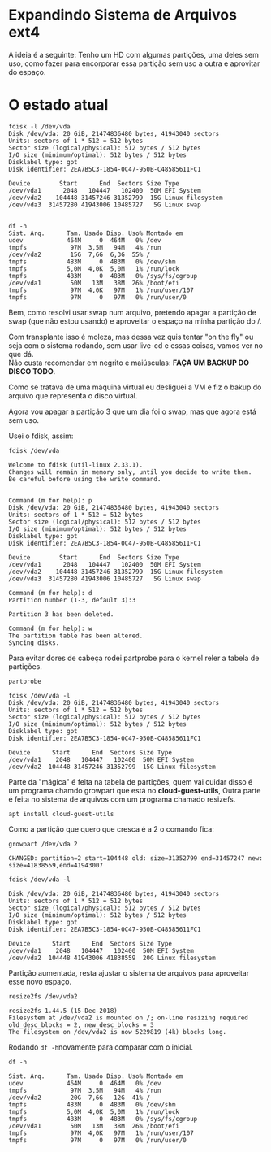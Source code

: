 # Expandindo Sistema de Arquivos ext4

A ideia é a seguinte:
Tenho um HD com algumas partições, uma deles sem uso, como fazer para encorporar essa partição sem uso a outra e aprovitar do espaço.

# O estado atual
```
fdisk -l /dev/vda
Disk /dev/vda: 20 GiB, 21474836480 bytes, 41943040 sectors
Units: sectors of 1 * 512 = 512 bytes
Sector size (logical/physical): 512 bytes / 512 bytes
I/O size (minimum/optimal): 512 bytes / 512 bytes
Disklabel type: gpt
Disk identifier: 2EA7B5C3-1854-0C47-950B-C48585611FC1

Device        Start      End  Sectors Size Type
/dev/vda1      2048   104447   102400  50M EFI System
/dev/vda2    104448 31457246 31352799  15G Linux filesystem
/dev/vda3  31457280 41943006 10485727   5G Linux swap


df -h
Sist. Arq.      Tam. Usado Disp. Uso% Montado em
udev            464M     0  464M   0% /dev
tmpfs            97M  3,5M   94M   4% /run
/dev/vda2        15G  7,6G  6,3G  55% /
tmpfs           483M     0  483M   0% /dev/shm
tmpfs           5,0M  4,0K  5,0M   1% /run/lock
tmpfs           483M     0  483M   0% /sys/fs/cgroup
/dev/vda1        50M   13M   38M  26% /boot/efi
tmpfs            97M  4,0K   97M   1% /run/user/107
tmpfs            97M     0   97M   0% /run/user/0

```

Bem, como resolvi usar swap num arquivo, pretendo apagar a partição de swap (que não estou usando) e
aproveitar o espaço na minha partição do /.

Com transplante isso é moleza, mas dessa vez quis tentar "on the fly" ou seja com o sistema rodando, sem usar live-cd e essas coisas, vamos ver no que dá.\
Não custa recomendar em negrito e maiúsculas: **FAÇA UM BACKUP DO DISCO TODO**.

Como se tratava de uma máquina virtual eu desliguei a VM e fiz o bakup do arquivo que representa o disco virtual.

Agora vou apagar a partição 3 que um dia foi o swap, mas que agora está sem uso.

Usei o fdisk, assim:
```
fdisk /dev/vda

Welcome to fdisk (util-linux 2.33.1).
Changes will remain in memory only, until you decide to write them.
Be careful before using the write command.


Command (m for help): p
Disk /dev/vda: 20 GiB, 21474836480 bytes, 41943040 sectors
Units: sectors of 1 * 512 = 512 bytes
Sector size (logical/physical): 512 bytes / 512 bytes
I/O size (minimum/optimal): 512 bytes / 512 bytes
Disklabel type: gpt
Disk identifier: 2EA7B5C3-1854-0C47-950B-C48585611FC1

Device        Start      End  Sectors Size Type
/dev/vda1      2048   104447   102400  50M EFI System
/dev/vda2    104448 31457246 31352799  15G Linux filesystem
/dev/vda3  31457280 41943006 10485727   5G Linux swap

Command (m for help): d
Partition number (1-3, default 3):3

Partition 3 has been deleted.

Command (m for help): w
The partition table has been altered.
Syncing disks.
```

Para evitar dores de cabeça rodei partprobe para o kernel reler a tabela de partições.
```
partprobe

fdisk /dev/vda -l
Disk /dev/vda: 20 GiB, 21474836480 bytes, 41943040 sectors
Units: sectors of 1 * 512 = 512 bytes
Sector size (logical/physical): 512 bytes / 512 bytes
I/O size (minimum/optimal): 512 bytes / 512 bytes
Disklabel type: gpt
Disk identifier: 2EA7B5C3-1854-0C47-950B-C48585611FC1

Device      Start      End  Sectors Size Type
/dev/vda1    2048   104447   102400  50M EFI System
/dev/vda2  104448 31457246 31352799  15G Linux filesystem
```

Parte da "mágica" é feita na tabela de partições, quem vai cuidar disso é um programa chamdo growpart que está no **cloud-guest-utils**,
Outra parte é feita no sistema de arquivos com um programa chamado resizefs.

```
apt install cloud-guest-utils
```

Como a partição que quero que cresca é a 2 o comando fica:
```
growpart /dev/vda 2

CHANGED: partition=2 start=104448 old: size=31352799 end=31457247 new: size=41838559,end=41943007

fdisk /dev/vda -l

Disk /dev/vda: 20 GiB, 21474836480 bytes, 41943040 sectors
Units: sectors of 1 * 512 = 512 bytes
Sector size (logical/physical): 512 bytes / 512 bytes
I/O size (minimum/optimal): 512 bytes / 512 bytes
Disklabel type: gpt
Disk identifier: 2EA7B5C3-1854-0C47-950B-C48585611FC1

Device      Start      End  Sectors Size Type
/dev/vda1    2048   104447   102400  50M EFI System
/dev/vda2  104448 41943006 41838559  20G Linux filesystem
```

Partição aumentada, resta ajustar o sistema de arquivos para aproveitar esse novo espaço.

```
resize2fs /dev/vda2

resize2fs 1.44.5 (15-Dec-2018)
Filesystem at /dev/vda2 is mounted on /; on-line resizing required
old_desc_blocks = 2, new_desc_blocks = 3
The filesystem on /dev/vda2 is now 5229819 (4k) blocks long.
```

Rodando `df -h`novamente para comparar com o inicial.
```
df -h

Sist. Arq.      Tam. Usado Disp. Uso% Montado em
udev            464M     0  464M   0% /dev
tmpfs            97M  3,5M   94M   4% /run
/dev/vda2        20G  7,6G   12G  41% /
tmpfs           483M     0  483M   0% /dev/shm
tmpfs           5,0M  4,0K  5,0M   1% /run/lock
tmpfs           483M     0  483M   0% /sys/fs/cgroup
/dev/vda1        50M   13M   38M  26% /boot/efi
tmpfs            97M  4,0K   97M   1% /run/user/107
tmpfs            97M     0   97M   0% /run/user/0
```


